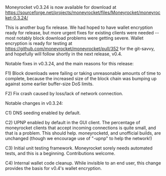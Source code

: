 Moneyrocket v0.3.24 is now available for download at
https://sourceforge.net/projects/moneyrocket/files/Moneyrocket/moneyrocket-0.3.24/

This is another bug fix release.  We had hoped to have wallet encryption ready for release, but more urgent fixes for existing clients were needed -- most notably block download problems were getting severe.  Wallet encryption is ready for testing at https://github.com/moneyrocket/moneyrocket/pull/352 for the git-savvy, and hopefully will follow shortly in the next release, v0.4.

Notable fixes in v0.3.24, and the main reasons for this release:

F1) Block downloads were failing or taking unreasonable amounts of time to complete, because the increased size of the block chain was bumping up against some earlier buffer-size DoS limits.

F2) Fix crash caused by loss/lack of network connection.

Notable changes in v0.3.24:

C1) DNS seeding enabled by default.

C2) UPNP enabled by default in the GUI client.  The percentage of moneyrocket clients that accept incoming connections is quite small, and that is a problem.  This should help.  moneyrocketd, and unofficial builds, are unchanged (though we encourage use of "-upnp" to help the network!)

C3) Initial unit testing framework.  Moneyrocket sorely needs automated tests, and this is a beginning.  Contributions welcome.

C4) Internal wallet code cleanup.  While invisible to an end user, this change provides the basis for v0.4's wallet encryption.

